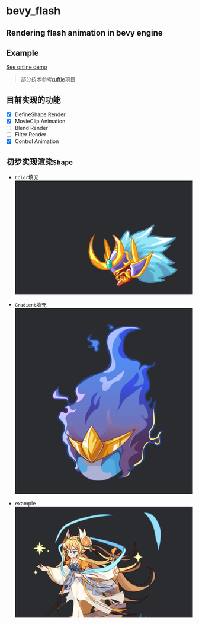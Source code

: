 # bevy_flash

## Rendering flash animation in bevy engine

## Example

[See online demo](https://aojiaoxiaolinlin.github.io/bevy_flash_example/)

> 部分技术参考[ruffle](https://github.com/ruffle-rs/ruffle/)项目

## 目前实现的功能

- [x] DefineShape Render
- [x] MovieClip Animation
- [ ] Blend Render
- [ ] Filter Render
- [x] Control Animation

<!-- 插入图片 -->
## 初步实现渲染`Shape`

- `Color`填充
![展示](./assets/docs/shape.png)

- `Gradient`填充
![展示](./assets/docs/shape_gradient.png)

- example
![展示](./assets/docs/image.png)
